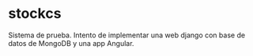 # stockcs

Sistema de prueba. Intento de implementar una web django con base de datos de MongoDB y una app Angular.
